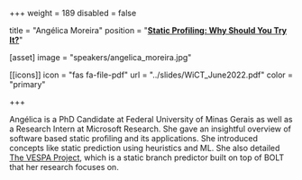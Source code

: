 +++
weight = 189
disabled = false

title = "Angélica Moreira"
position = "[**Static Profiling: Why Should You Try It?**](https://www.meetup.com/llvm_wict/events/286633180?utm_medium=referral&utm_campaign=share-btn_savedevents_share_modal&utm_source=link)"

[asset]
  image = "speakers/angelica_moreira.jpg"

[[icons]]
  icon = "fas fa-file-pdf"
  url = "../slides/WiCT_June2022.pdf"
  color = "primary"

+++

Angélica is a PhD Candidate at Federal University of Minas Gerais as well as a Research Intern at Microsoft Research. She gave an insightful overview of software based static profiling and its applications. She introduced concepts like static prediction using heuristics and ML. She also detailed [The VESPA Project](https://dl.acm.org/doi/abs/10.1145/3485521), which is a static branch predictor built on top of BOLT that her research focuses on.
